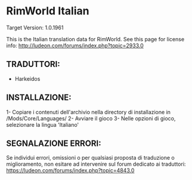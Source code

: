 RimWorld Italian
================
Target Version: 1.0.1961

This is the Italian translation data for RimWorld.
See this page for license info:
http://ludeon.com/forums/index.php?topic=2933.0

TRADUTTORI:
------------------
- Harkeidos

INSTALLAZIONE:
------------------
1- Copiare i contenuti dell'archivio nella directory di installazione in /Mods/Core/Languages/
2- Avviare il gioco
3- Nelle opzioni di gioco, selezionare la lingua 'Italiano'

SEGNALAZIONE ERRORI:
------------------------------
Se individui errori, omissioni o per qualsiasi proposta di traduzione o miglioramento, non esitare ad intervenire sul forum dedicato ai traduttori:
https://ludeon.com/forums/index.php?topic=4843.0
